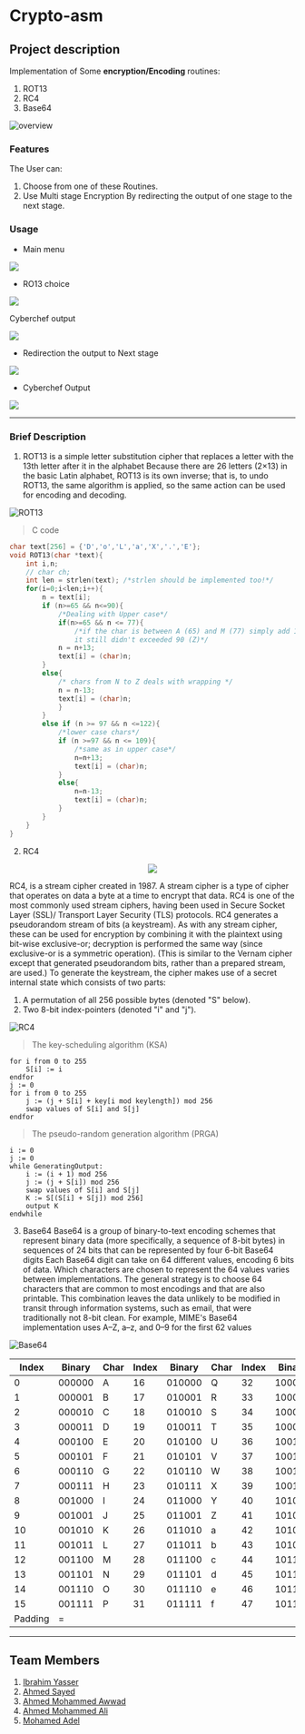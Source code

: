 # Crypto-asm

## Project description
Implementation of Some **encryption/Encoding** routines: 
1. ROT13
2. RC4
3. Base64

![overview](img/overview)


### Features
The User can:
1. Choose from one of these Routines. 
2. Use Multi stage Encryption By redirecting the output of one stage to the next stage.

### Usage 
- Main menu

![](img/2022-12-22%2017_34_12-D__CS_Micro_Project_Test_Debug_Project.exe.png)

- RO13 choice

![](img/ROT13.png)

Cyberchef output

![](img/ROT13_cyberchef.png)

- Redirection the output to Next stage

![](img/redir.png)

- Cyberchef Output

![](img/redir_cyberchef.png)


<hr>

### Brief Description

1. ROT13
is a simple letter substitution cipher that replaces a letter with the 13th letter after it in the alphabet 
Because there are 26 letters (2×13) in the basic Latin alphabet, ROT13 is its own inverse; that is, to undo ROT13, the same algorithm is applied, so the same action can be used for encoding and decoding.

![ROT13](https://upload.wikimedia.org/wikipedia/commons/thumb/3/33/ROT13_table_with_example.svg/1920px-ROT13_table_with_example.svg.png)

> C code
```C
char text[256] = {'D','o','L','a','X','.','E'};
void ROT13(char *text){
	int i,n;
	// char ch;
	int len = strlen(text); /*strlen should be implemented too!*/
	for(i=0;i<len;i++){
		n = text[i];
		if (n>=65 && n<=90){
			/*Dealing with Upper case*/
			if(n>=65 && n <= 77){
				/*if the char is between A (65) and M (77) simply add 13, 
				it still didn't exceeded 90 (Z)*/
			n = n+13;
			text[i] = (char)n; 
		}
		else{
			/* chars from N to Z deals with wrapping */
			n = n-13;
			text[i] = (char)n;
			}
		}
		else if (n >= 97 && n <=122){
			/*lower case chars*/
			if (n >=97 && n <= 109){
				/*same as in upper case*/
				n=n+13;
				text[i] = (char)n;
			}
			else{
				n=n-13;
				text[i] = (char)n;
			}
		}
	}
}
```

2. RC4 

<p align="center">
	<img src = "img/55-2.png"/>
</p>

RC4, is a stream cipher created in 1987. A stream cipher is a type of cipher that operates on data a byte at a time to encrypt that data. RC4 is one of the most commonly used stream ciphers, having been used in Secure Socket Layer (SSL)/ Transport Layer Security (TLS) protocols. 
RC4 generates a pseudorandom stream of bits (a keystream). As with any stream cipher, these can be used for encryption by combining it with the plaintext using bit-wise exclusive-or; decryption is performed the same way (since exclusive-or is a symmetric operation). (This is similar to the Vernam cipher except that generated pseudorandom bits, rather than a prepared stream, are used.) To generate the keystream, the cipher makes use of a secret internal state which consists of two parts:
1. A permutation of all 256 possible bytes (denoted "S" below).
2. Two 8-bit index-pointers (denoted "i" and "j").

![RC4](https://upload.wikimedia.org/wikipedia/commons/thumb/e/e9/RC4.svg/1920px-RC4.svg.png)

> The key-scheduling algorithm (KSA)
```
for i from 0 to 255
    S[i] := i
endfor
j := 0
for i from 0 to 255
    j := (j + S[i] + key[i mod keylength]) mod 256
    swap values of S[i] and S[j]
endfor
```
> The pseudo-random generation algorithm (PRGA)
```
i := 0
j := 0
while GeneratingOutput:
    i := (i + 1) mod 256
    j := (j + S[i]) mod 256
    swap values of S[i] and S[j]
    K := S[(S[i] + S[j]) mod 256]
    output K
endwhile
```

3. Base64
Base64 is a group of binary-to-text encoding schemes that represent binary data (more specifically, a sequence of 8-bit bytes) in sequences of 24 bits that can be represented by four 6-bit Base64 digits 
Each Base64 digit can take on 64 different values, encoding 6 bits of data. Which characters are chosen to represent the 64 values varies between implementations. The general strategy is to choose 64 characters that are common to most encodings and that are also printable. This combination leaves the data unlikely to be modified in transit through information systems, such as email, that were traditionally not 8-bit clean. For example, MIME's Base64 implementation uses A–Z, a–z, and 0–9 for the first 62 values 

![Base64](https://www.base64code.com/images/magnificent-decode.png)


|Index|	Binary|	Char | Index|	Binary| Char| Index| Binary| char|Index|Binary |Char|
|-----|-------|------|------|---------|-----|------|-------|-----|-----|-------|----|
|0	|000000| A| 16|	010000|	Q|  32	|100000| g|	48|	110000|w|
|1	|000001| B| 17|	010001|	R|  33	|100001| h|	49|	110001|x|
|2	|000010| C| 18|	010010|	S|  34	|100010| i|	50|	110010|y|
|3	|000011| D| 19|	010011|	T|  35	|100011| j|	51|	110011|z|
|4	|000100| E| 20|	010100|	U|  36	|100100| k|	52|	110100|0|
|5	|000101| F| 21|	010101|	V|  37	|100101| l|	53|	110101|1|
|6	|000110| G| 22|	010110|	W|  38	|100110| m|	54|	110110|2|
|7	|000111| H| 23|	010111|	X|  39	|100111| n|	55|	110111|3|
|8	|001000| I| 24|	011000|	Y|  40	|101000| o|	56|	111000|4|
|9	|001001| J| 25|	011001|	Z|  41	|101001| p|	57|	111001|5|
|10	|001010| K| 26|	011010|	a|  42	|101010| q|	58|	111010|6|
|11	|001011| L| 27|	011011|	b|  43	|101011| r|	59|	111011|7|
|12	|001100| M| 28|	011100|	c|  44	|101100| s|	60|	111100|8|
|13	|001101| N| 29|	011101|	d|  45	|101101| t|	61|	111101|9|
|14	|001110| O| 30|	011110|	e|  46	|101110| u|	62|	111110|+|
|15	|001111| P| 31|	011111|	f|  47	|101111| v|	63|	111111|/|
|Padding|=|

<hr>

## Team Members

1. [Ibrahim Yasser](https://github.com/ibrahemyasser)
2. [Ahmed Sayed](https://github.com/ahmed1958)
3. [Ahmed Mohammed Awwad](https://github.com/Ahmed-Awwad99)
4. [Ahmed Mohammed Ali](https://github.com/ahmedmalii)
5. [Mohamed Adel](https://github.com/d01a)

